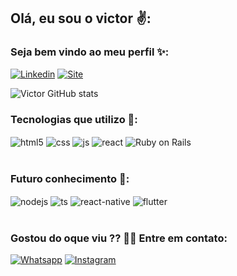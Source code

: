 ## Olá, eu sou o victor ✌️:

### Seja bem vindo ao meu perfil ✨:

[![Linkedin](https://img.shields.io/badge/LinkedIn-0077B5?style=for-the-badge&logo=linkedin&logoColor=white)](https://www.linkedin.com/in/victor-hugo-da-silva-de-oliveira-916275212/)
[![Site](https://img.shields.io/website-up-down-green-red/http/monip.org.svg)](https://www.boavista.rr.leg.br/imagens/emconstruo.jpg/image_view_fullscreen)

![Victor GitHub stats](https://github-readme-stats.vercel.app/api?username=VHvictor1&show_icons=true&theme=dracula&count_private=true)

### Tecnologias que utilizo 👀:

<div style="display: inline_block">
  <img align="center" alt="html5" src="https://img.shields.io/badge/HTML5-E34F26?style=for-the-badge&logo=html5&logoColor=white" />
  <img align="center" alt="css" src="https://img.shields.io/badge/CSS3-1572B6?style=for-the-badge&logo=css3&logoColor=white" />
  <img align="center" alt="js" src="https://img.shields.io/badge/JavaScript-F7DF1E?style=for-the-badge&logo=javascript&logoColor=black" />
  <img align="center" alt="react" src="https://img.shields.io/badge/React-20232A?style=for-the-badge&logo=react&logoColor=61DAFB" />
  <img align="center" alt="Ruby on Rails" src="https://img.shields.io/badge/Ruby_on_Rails-CC0000?style=for-the-badge&logo=ruby-on-rails&logoColor=white" />
</div><br/>

### Futuro conhecimento 🧠:
<div style="display: inline_block">
  <img align="center" alt="nodejs" src="https://img.shields.io/badge/Node.js-43853D?style=for-the-badge&logo=node.js&logoColor=white" />
  <img align="center" alt="ts" src="https://img.shields.io/badge/TypeScript-007ACC?style=for-the-badge&logo=typescript&logoColor=white" />
  <img align="center" alt="react-native" src="https://img.shields.io/badge/React_Native-20232A?style=for-the-badge&logo=react&logoColor=61DAFB" />
  <img align="center" alt="flutter" src="https://img.shields.io/badge/Flutter-02569B?style=for-the-badge&logo=flutter&logoColor=white" />
 </div><br/>
 
 ### Gostou do oque viu ?? 🤯🤯 Entre em contato:
 
 [![Whatsapp](https://img.shields.io/badge/WhatsApp-25D366?style=for-the-badge&logo=whatsapp&logoColor=white)](https://api.whatsapp.com/send?phone=5561920000233)
 [![Instagram](https://img.shields.io/badge/Instagram-E4405F?style=for-the-badge&logo=instagram&logoColor=white)](https://www.instagram.com/vhvictor1/)
 
 
